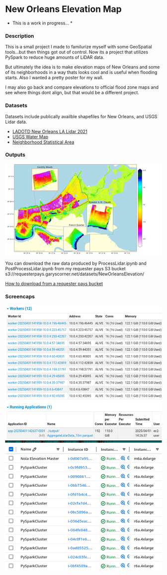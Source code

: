# New Orleans Elevation Map

* This is a work in progress... *

### Description

This is a small project I made to familurize myself with some GeoSpatial tools...but then things got out of control.  Now its a project that utilizes PySpark to reduce huge amounts of LiDAR data.  

But ultimately the idea is to make elevation maps of New Orleans and some of its neighborhoods in a way thats looks cool and is useful when flooding starts.  Also I wanted a pretty poster for my wall.

I may also go back and compare elevations to official flood zone maps and see where things dont align, but that would be a different project.

### Datasets

Datasets include publically availble shapefiles for New Orleans, and USGS Lidar data.

* [LADOTD New Orleans LA Lidar 2021](https://rockyweb.usgs.gov/vdelivery/Datasets/Staged/Elevation/metadata/LA_2021GreaterNewOrleans_C22/LA_2021GNO_1_C22/reports/LADOTD_New_Orleans_Lidar_LidarMappingReport.pdf)
* [USGS Water Map](https://pubs.usgs.gov/of/1998/of98-805/lpdata/arcview/water.zip)
* [Neighborhood Statistical Area](https://data.nola.gov/dataset/Neighborhood-Statistical-Area/exvn-jeh2/about_data)

### Outputs

![New Orleans 10m Elevation Map](output/NewOrleans10m.jpg)

You can download the raw data produced by ProcessLidar.ipynb and PostProcessLidar.ipynb from my requester pays S3 bucket s3://requesterpays.garyscorner.net/datasets/NewOrleansElevation/

[How to download from a requester pays bucket](https://docs.aws.amazon.com/AmazonS3/latest/userguide/ObjectsinRequesterPaysBuckets.html)

### Screencaps

![Spark Cluster](SparkMaster_Cluster.png)
![AWS Spark Cluster](AWS_EC2_Cluster.png)
